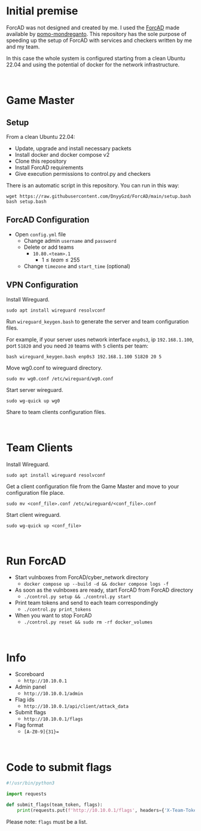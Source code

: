# Initial premise
ForcAD was not designed and created by me. I used the [ForcAD](https://github.com/pomo-mondreganto/ForcAD) made available by [pomo-mondreganto](https://github.com/pomo-mondreganto).
This repository has the sole purpose of speeding up the setup of ForcAD with services and checkers written by me and my team.

In this case the whole system is configured starting from a clean Ubuntu 22.04 and using the potential of docker for the network infrastructure.

<br/>

# Game Master

## Setup
From a clean Ubuntu 22.04:
* Update, upgrade and install necessary packets
* Install docker and docker compose v2
* Clone this repository
* Install ForcAD requirements
* Give execution permissions to control.py and checkers

There is an automatic script in this repository.
You can run in this way:
```shell
wget https://raw.githubusercontent.com/DnyyGzd/ForcAD/main/setup.bash
bash setup.bash
```

## ForcAD Configuration
* Open `config.yml` file
  * Change admin `username` and `password`
  * Delete or add teams
    * `10.80.<team>.1`
      * $1 \leq team \leq 255$
  * Change `timezone` and `start_time` (optional)

## VPN Configuration
Install Wireguard.
```shell
sudo apt install wireguard resolvconf
```

Run `wireguard_keygen.bash` to generate the server and team configuration files.

For example, if your server uses network interface `enp0s3`, ip `192.168.1.100`, port `51820` and you need `20` teams with `5` clients per team:
```shell
bash wireguard_keygen.bash enp0s3 192.168.1.100 51820 20 5
```

Move wg0.conf to wireguard directory.
```shell
sudo mv wg0.conf /etc/wireguard/wg0.conf
```

Start server wireguard.
```shell
sudo wg-quick up wg0
```

Share to team clients configuration files.

<br/>

# Team Clients
Install Wireguard.
```shell
sudo apt install wireguard resolvconf
```
Get a client configuration file from the Game Master and move to your configuration file place.
```shell
sudo mv <conf_file>.conf /etc/wireguard/<conf_file>.conf
```

Start client wireguard.
```shell
sudo wg-quick up <conf_file>
```

<br/>

# Run ForcAD
* Start vulnboxes from ForcAD/cyber_network directory
  * `docker compose up --build -d && docker compose logs -f`
* As soon as the vulnboxes are ready, start ForcAD from ForcAD directory
  * `./control.py setup && ./control.py start`
* Print team tokens and send to each team correspondingly
  * `./control.py print_tokens`
* When you want to stop ForcAD
  * `./control.py reset && sudo rm -rf docker_volumes`

<br/>

# Info
* Scoreboard
  * `http://10.10.0.1`
* Admin panel
  * `http://10.10.0.1/admin`
* Flag ids
  * `http://10.10.0.1/api/client/attack_data`
* Submit flags
  * `http://10.10.0.1/flags`
* Flag format
  * `[A-Z0-9]{31}=`

<br/>

# Code to submit flags
```python
#!/usr/bin/python3

import requests

def submit_flags(team_token, flags):
	print(requests.put(f'http://10.10.0.1/flags', headers={'X-Team-Token': team_token}, json=flags).text)
```
Please note: `flags` must be a list.
